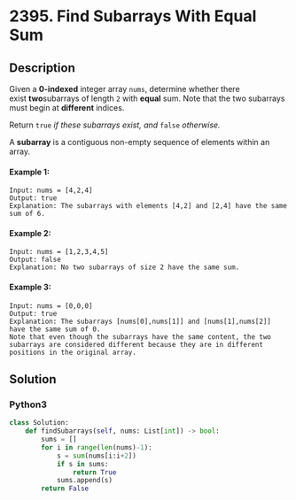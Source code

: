 # 2395. Find Subarrays With Equal Sum


## Description
Given a **0-indexed** integer array `nums`, determine whether there exist **two**subarrays of length `2` with **equal** sum. Note that the two subarrays must begin at **different** indices.

Return `true` *if these subarrays exist, and* `false` *otherwise.*

A **subarray** is a contiguous non-empty sequence of elements within an array.

#### Example 1:
```
Input: nums = [4,2,4]
Output: true
Explanation: The subarrays with elements [4,2] and [2,4] have the same sum of 6.
```

#### Example 2:
```
Input: nums = [1,2,3,4,5]
Output: false
Explanation: No two subarrays of size 2 have the same sum.
```

#### Example 3:
```
Input: nums = [0,0,0]
Output: true
Explanation: The subarrays [nums[0],nums[1]] and [nums[1],nums[2]] have the same sum of 0. 
Note that even though the subarrays have the same content, the two subarrays are considered different because they are in different positions in the original array.
```


## Solution

### Python3
```python
class Solution:
    def findSubarrays(self, nums: List[int]) -> bool:
        sums = []
        for i in range(len(nums)-1):
            s = sum(nums[i:i+2])
            if s in sums:
                return True
            sums.append(s)
        return False
```

